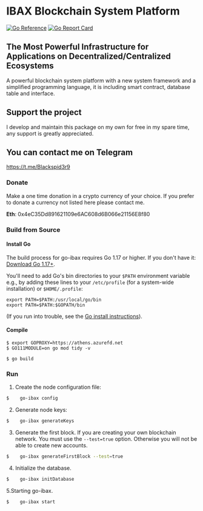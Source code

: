 # IBAX Blockchain System Platform

[![Go Reference](https://pkg.go.dev/badge/github.com/arashdm2020/IBAX-Blockchain.svg)](https://pkg.go.dev/github.com/arashdm2020/IBAX-Blockchain)
[![Go Report Card](https://goreportcard.com/badge/github.com/arashdm2020/IBAX-Blockchain)](https://goreportcard.com/report/github.com/arashdm2020/IBAX-Blockchain)

## The Most Powerful Infrastructure for Applications on Decentralized/Centralized Ecosystems

A powerful blockchain system platform with a new system framework and a simplified programming language, it is including
smart contract, database table and interface.
## Support the project

I develop and maintain this package on my own for free in my spare time, any support is greatly appreciated.
## You can contact me on Telegram
<https://t.me/Blackspid3r9>


### Donate
Make a one time donation in a crypto currency of your choice. If you prefer to donate a currency not listed here please contact me.

**Eth**:  0x4eC35Dd891621109e6AC608d6B066e21156E8f80  

### Build from Source

#### Install Go

The build process for go-ibax requires Go 1.17 or higher. If you don't have it: [Download Go 1.17+](https://go.dev).

You'll need to add Go's bin directories to your `$PATH` environment variable e.g., by adding these lines to
your `/etc/profile` (for a system-wide installation) or `$HOME/.profile`:

```
export PATH=$PATH:/usr/local/go/bin
export PATH=$PATH:$GOPATH/bin
```

(If you run into trouble, see the [Go install instructions](https://go.dev/dl/)).

#### Compile

```
$ export GOPROXY=https://athens.azurefd.net
$ GO111MODULE=on go mod tidy -v

$ go build
```

### Run

1. Create the node configuration file:

```bash
$    go-ibax config
```

2. Generate node keys:

```bash
$    go-ibax generateKeys
```

3. Generate the first block. If you are creating your own blockchain network. You must use the `--test=true` option.
   Otherwise you will not be able to create new accounts.

```bash
$    go-ibax generateFirstBlock --test=true
```

4. Initialize the database.

```bash
$    go-ibax initDatabase
```

5.Starting go-ibax.

```bash
$    go-ibax start
```



